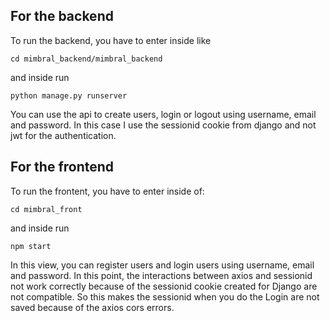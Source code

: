 ## For the backend

To run the backend, you have to enter inside like

```cd mimbral_backend/mimbral_backend```

and inside run

```python manage.py runserver```

You can use the api to create users, login or logout using username, email and password. In this case I use the sessionid cookie from django and not jwt for the authentication.

## For the frontend

To run the frontent, you have to enter inside of:

```cd mimbral_front ```

and inside run

```npm start ```

In this view, you can register users and login users using username, email and password. In this point, the interactions between axios and sessionid not work correctly because of the sessionid cookie created for Django are not compatible.
So this makes the sessionid when you do the Login are not saved because of the axios cors errors.

